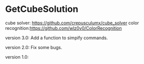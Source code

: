 # GetCubeSolution
cube solver: https://github.com/crepusculumx/cube_solver    color recognition:https://github.com/wlz0v0/ColorRecognition

version 3.0:
Add a function to simpify commands.

version 2.0:
Fix some bugs.

version 1.0:
~~~~~~~~~~~~~
